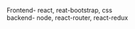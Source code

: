 Frontend- react, reat-bootstrap, css                            
backend- node, react-router, react-redux
